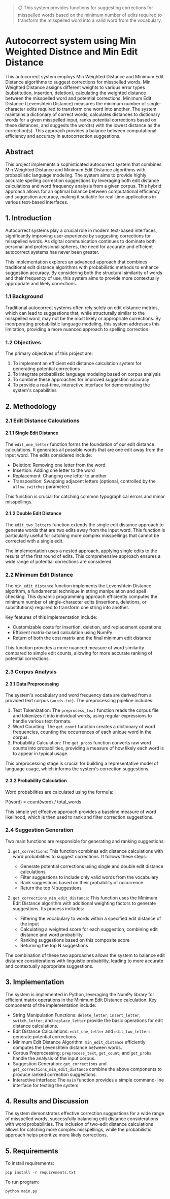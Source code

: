 >📋 This system provides functions for suggesting corrections for misspelled words based on the minimum number of edits required to transform the misspelled word into a valid word from the vocabulary.

# Autocorrect system using Min Weighted Distnce and Min Edit Distance

This autocorrect system employs Min Weighted Distance and Minimum Edit Distance algorithms to suggest corrections for misspelled words. Min Weighted Distance assigns different weights to various error types (substitution, insertion, deletion), calculating the weighted distance between the misspelled word and potential corrections. Minimum Edit Distance (Levenshtein Distance) measures the minimum number of single-character edits required to transform one word into another. The system maintains a dictionary of correct words, calculates distances to dictionary words for a given misspelled input, ranks potential corrections based on these distances, and suggests the word(s) with the lowest distance as the correction(s). This approach provides a balance between computational efficiency and accuracy in autocorrection suggestions.

## Abstract

This project implements a sophisticated autocorrect system that combines Min Weighted Distance and Minimum Edit Distance algorithms with probabilistic language modeling. The system aims to provide highly accurate spelling correction suggestions by leveraging both edit distance calculations and word frequency analysis from a given corpus. This hybrid approach allows for an optimal balance between computational efficiency and suggestion accuracy, making it suitable for real-time applications in various text-based interfaces.

## 1. Introduction

Autocorrect systems play a crucial role in modern text-based interfaces, significantly improving user experience by suggesting corrections for misspelled words. As digital communication continues to dominate both personal and professional spheres, the need for accurate and efficient autocorrect systems has never been greater.

This implementation explores an advanced approach that combines traditional edit distance algorithms with probabilistic methods to enhance suggestion accuracy. By considering both the structural similarity of words and their frequency of use, this system aims to provide more contextually appropriate and likely corrections.

### 1.1 Background

Traditional autocorrect systems often rely solely on edit distance metrics, which can lead to suggestions that, while structurally similar to the misspelled word, may not be the most likely or appropriate corrections. By incorporating probabilistic language modeling, this system addresses this limitation, providing a more nuanced approach to spelling correction.

### 1.2 Objectives

The primary objectives of this project are:
1. To implement an efficient edit distance calculation system for generating potential corrections
2. To integrate probabilistic language modeling based on corpus analysis
3. To combine these approaches for improved suggestion accuracy
4. To provide a real-time, interactive interface for demonstrating the system's capabilities

## 2. Methodology

### 2.1 Edit Distance Calculations

#### 2.1.1 Single Edit Distance
The `edit_one_letter` function forms the foundation of our edit distance calculations. It generates all possible words that are one edit away from the input word. The edits considered include:

- Deletion: Removing one letter from the word
- Insertion: Adding one letter to the word
- Replacement: Changing one letter to another
- Transposition: Swapping adjacent letters (optional, controlled by the `allow_switches` parameter)

This function is crucial for catching common typographical errors and minor misspellings.

#### 2.1.2 Double Edit Distance
The `edit_two_letters` function extends the single edit distance approach to generate words that are two edits away from the input word. This function is particularly useful for catching more complex misspellings that cannot be corrected with a single edit.

The implementation uses a nested approach, applying single edits to the results of the first round of edits. This comprehensive approach ensures a wide range of potential corrections are considered.

### 2.2 Minimum Edit Distance

The `min_edit_distance` function implements the Levenshtein Distance algorithm, a fundamental technique in string manipulation and spell checking. This dynamic programming approach efficiently computes the minimum number of single-character edits (insertions, deletions, or substitutions) required to transform one string into another.

Key features of this implementation include:
- Customizable costs for insertion, deletion, and replacement operations
- Efficient matrix-based calculation using NumPy
- Return of both the cost matrix and the final minimum edit distance

This function provides a more nuanced measure of word similarity compared to simple edit counts, allowing for more accurate ranking of potential corrections.

### 2.3 Corpus Analysis

#### 2.3.1 Data Preprocessing
The system's vocabulary and word frequency data are derived from a provided text corpus (`words.txt`). The preprocessing pipeline includes:

1. Text Tokenization: The `preprocess_text` function reads the corpus file and tokenizes it into individual words, using regular expressions to handle various text formats.
2. Word Counting: The `get_count` function creates a dictionary of word frequencies, counting the occurrences of each unique word in the corpus.
3. Probability Calculation: The `get_probs` function converts raw word counts into probabilities, providing a measure of how likely each word is to appear in typical usage.

This preprocessing stage is crucial for building a representative model of language usage, which informs the system's correction suggestions.

#### 2.3.2 Probability Calculation
Word probabilities are calculated using the formula:

P(word) = count(word) / total_words

This simple yet effective approach provides a baseline measure of word likelihood, which is then used to rank and filter correction suggestions.

### 2.4 Suggestion Generation

Two main functions are responsible for generating and ranking suggestions:

1. `get_corrections`: This function combines edit distance calculations with word probabilities to suggest corrections. It follows these steps:
   - Generate potential corrections using single and double edit distance calculations
   - Filter suggestions to include only valid words from the vocabulary
   - Rank suggestions based on their probability of occurrence
   - Return the top N suggestions

2. `get_corrections_min_edit_distance`: This function uses the Minimum Edit Distance algorithm with additional weighting factors to generate suggestions. Its process includes:
   - Filtering the vocabulary to words within a specified edit distance of the input
   - Calculating a weighted score for each suggestion, combining edit distance and word probability
   - Ranking suggestions based on this composite score
   - Returning the top N suggestions

The combination of these two approaches allows the system to balance edit distance considerations with linguistic probability, leading to more accurate and contextually appropriate suggestions.

## 3. Implementation

The system is implemented in Python, leveraging the NumPy library for efficient matrix operations in the Minimum Edit Distance calculation. Key components of the implementation include:

- String Manipulation Functions: `delete_letter`, `insert_letter`, `switch_letter`, and `replace_letter` provide the basic operations for edit distance calculations.
- Edit Distance Calculations: `edit_one_letter` and `edit_two_letters` generate potential corrections.
- Minimum Edit Distance Algorithm: `min_edit_distance` efficiently computes the Levenshtein distance between words.
- Corpus Preprocessing: `preprocess_text`, `get_count`, and `get_probs` handle the analysis of the input corpus.
- Suggestion Generation: `get_corrections` and `get_corrections_min_edit_distance` combine the above components to produce ranked correction suggestions.
- Interactive Interface: The `main` function provides a simple command-line interface for testing the system.

## 4. Results and Discussion

The system demonstrates effective correction suggestions for a wide range of misspelled words, successfully balancing edit distance considerations with word probabilities. The inclusion of two-edit distance calculations allows for catching more complex misspellings, while the probabilistic approach helps prioritize more likely corrections.

## 5. Requirements

To install requirements:

```setup
pip install -r requirements.txt
```
To run program:

```setup
python main.py
```

